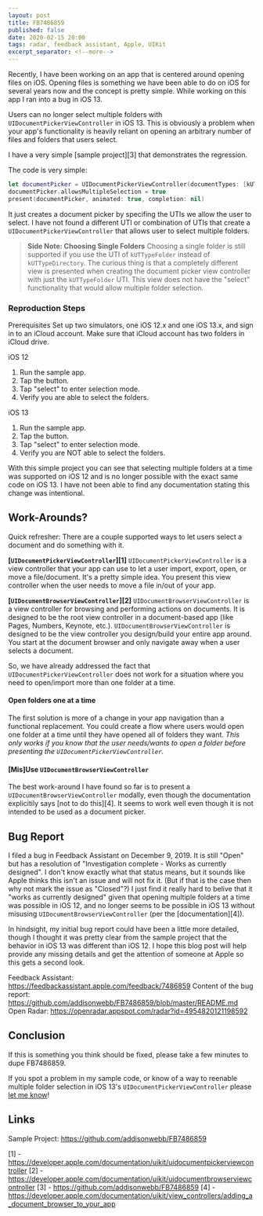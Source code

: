```yaml
---
layout: post
title: FB7486859
published: false
date: 2020-02-15 20:00
tags: radar, feedback assistant, Apple, UIKit
excerpt_separator: <!--more-->
---
```


Recently, I have been working on an app that is centered around opening files on iOS. Opening files is something we have been able to do on iOS for several years now and the concept is pretty simple. While working on this app I ran into a bug in iOS 13.

Users can no longer select multiple folders with `UIDocumentPickerViewController` in iOS 13. This is obviously a problem when your app's functionality is heavily reliant on opening an arbitrary number of files and folders that users select.

<!--more-->

I have a very simple [sample project][3] that demonstrates the regression. 

The code is very simple:

```swift
let documentPicker = UIDocumentPickerViewController(documentTypes: [kUTTypeDirectory as String], in: .open)
documentPicker.allowsMultipleSelection = true
present(documentPicker, animated: true, completion: nil)
```

It just creates a document picker by specifing the UTIs we allow the user to select. I have not found a different UTI or combination of UTIs that create a `UIDocumentPickerViewController` that allows user to select multiple folders.

> **Side Note: Choosing Single Folders**
> Choosing a single folder is still supported if you use the UTI of `kUTTypeFolder` instead of `kUTTypeDirectory`. The curious thing is that a completely different view is presented when creating the document picker view controller with just the `kUTTypeFolder` UTI. This view does not have the "select" functionality that would allow multiple folder selection.

### Reproduction Steps

Prerequisites
Set up two simulators, one iOS 12.x and one iOS 13.x, and sign in to an iCloud account. Make sure that iCloud account has two folders in iCloud drive.

iOS 12
1. Run the sample app.
2. Tap the button.
3. Tap "select" to enter selection mode.
4. Verify you are able to select the folders.

iOS 13
1. Run the sample app.
2. Tap the button.
3. Tap "select" to enter selection mode.
4. Verify you are NOT able to select the folders.

With this simple project you can see that selecting multiple folders at a time was supported on iOS 12 and is no longer possible with the exact same code on iOS 13. I have not been able to find any documentation stating this change was intentional.

## Work-Arounds?
Quick refresher: There are a couple supported ways to let users select a document and do something with it.

**[`UIDocumentPickerViewController`][1]**
`UIDocumentPickerViewController` is a view controller that your app can use to let a user import, export, open, or move a file/document. It's a pretty simple idea. You present this view controller when the user needs to move a file in/out of your app.


**[`UIDocumentBrowserViewController`][2]**
`UIDocumentBrowserViewController` is a view controller for browsing and performing actions on documents. It is designed to be the root view controller in a document-based app (like Pages, Numbers, Keynote, etc.). `UIDocumentBrowserViewController` is designed to be the view controller you design/build your entire app around. You start at the document browser and only navigate away when a user selects a document.

So, we have already addressed the fact that `UIDocumentPickerViewController` does not work for a situation where you need to open/import more than one folder at a time.

#### Open folders one at a time
The first solution is more of a change in your app navigation than a functional replacement. You could create a flow where users would open one folder at a time until they have opened all of folders they want. *This only works if you know that the user needs/wants to open a folder before presenting the `UIDocumentPickerViewController`.*

#### [Mis]Use `UIDocumentBrowserViewController`
The best work-around I have found so far is to present a `UIDocumentBrowserViewController` modally, even though the documentation explicitily says [not to do this][4]. It seems to work well even though it is not intended to be used as a document picker.

## Bug Report
I filed a bug in Feedback Assistant on December 9, 2019. It is still "Open" but has a resolution of "Investigation complete - Works as currently designed". I don't know exactly what that status means, but it sounds like Apple thinks this isn't an issue and will not fix it. (But if that is the case then why not mark the issue as "Closed"?) I just find it really hard to belive that it "works as currently designed" given that opening multiple folders at a time was possible in iOS 12, and no longer seems to be possible in iOS 13 without misusing `UIDocumentBrowserViewController` (per the [documentation][4]).

In hindsight, my initial bug report could have been a little more detailed, though I thought it was pretty clear from the sample project that the behavior in iOS 13 was different than iOS 12. I hope this blog post will help provide any missing details and get the attention of someone at Apple so this gets a second look.

Feedback Assistant: https://feedbackassistant.apple.com/feedback/7486859
Content of the bug report: https://github.com/addisonwebb/FB7486859/blob/master/README.md
Open Radar: https://openradar.appspot.com/radar?id=4954820121198592

## Conclusion

If this is something you think should be fixed, please take a few minutes to dupe FB7486859.

If you spot a problem in my sample code, or know of a way to reenable multiple folder selection in iOS 13's `UIDocumentPickerViewController` please [let me know](mailto:awebb@addisonwebb.com)!


## Links
Sample Project: https://github.com/addisonwebb/FB7486859

[1] - https://developer.apple.com/documentation/uikit/uidocumentpickerviewcontroller
[2] - https://developer.apple.com/documentation/uikit/uidocumentbrowserviewcontroller
[3] - https://github.com/addisonwebb/FB7486859
[4] - https://developer.apple.com/documentation/uikit/view_controllers/adding_a_document_browser_to_your_app